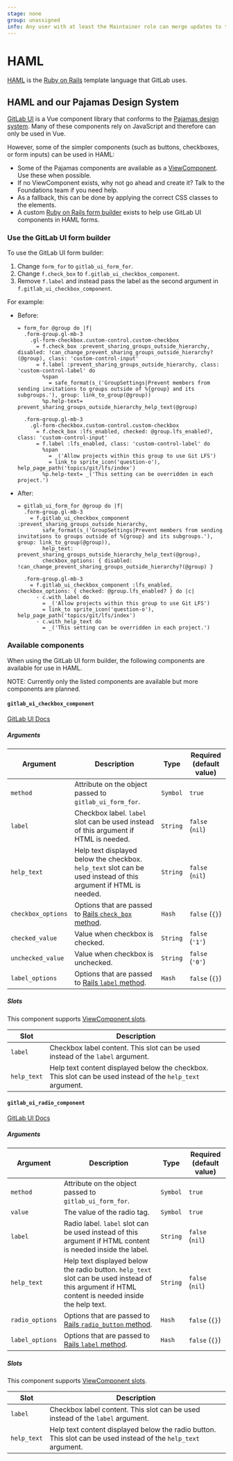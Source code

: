 ```yaml
---
stage: none
group: unassigned
info: Any user with at least the Maintainer role can merge updates to this content. For details, see https://docs.gitlab.com/ee/development/development_processes.html#development-guidelines-review.
---
```


# HAML

[HAML](https://haml.info/) is the [Ruby on Rails](https://rubyonrails.org/) template language that GitLab uses.

## HAML and our Pajamas Design System

[GitLab UI](https://gitlab-org.gitlab.io/gitlab-ui/) is a Vue component library that conforms
to the [Pajamas design system](https://design.gitlab.com/). Many of these components
rely on JavaScript and therefore can only be used in Vue.

However, some of the simpler components (such as buttons, checkboxes, or form inputs) can be
used in HAML:

- Some of the Pajamas components are available as a [ViewComponent](view_component.md#pajamas-components). Use these when possible.
- If no ViewComponent exists, why not go ahead and create it? Talk to the Foundations team if you need help.
- As a fallback, this can be done by applying the correct CSS classes to the elements.
- A custom [Ruby on Rails form builder](https://gitlab.com/gitlab-org/gitlab/-/blob/7c108df101e86d8a27d69df2b5b1ff1fc24133c5/lib/gitlab/form_builders/gitlab_ui_form_builder.rb)
  exists to help use GitLab UI components in HAML forms.

### Use the GitLab UI form builder

To use the GitLab UI form builder:

1. Change `form_for` to `gitlab_ui_form_for`.
1. Change `f.check_box` to `f.gitlab_ui_checkbox_component`.
1. Remove `f.label` and instead pass the label as the second argument in `f.gitlab_ui_checkbox_component`.

For example:

- Before:

  ```haml
  = form_for @group do |f|
    .form-group.gl-mb-3
      .gl-form-checkbox.custom-control.custom-checkbox
        = f.check_box :prevent_sharing_groups_outside_hierarchy, disabled: !can_change_prevent_sharing_groups_outside_hierarchy?(@group), class: 'custom-control-input'
        = f.label :prevent_sharing_groups_outside_hierarchy, class: 'custom-control-label' do
          %span
            = safe_format(s_('GroupSettings|Prevent members from sending invitations to groups outside of %{group} and its subgroups.'), group: link_to_group(@group))
          %p.help-text= prevent_sharing_groups_outside_hierarchy_help_text(@group)

    .form-group.gl-mb-3
      .gl-form-checkbox.custom-control.custom-checkbox
        = f.check_box :lfs_enabled, checked: @group.lfs_enabled?, class: 'custom-control-input'
        = f.label :lfs_enabled, class: 'custom-control-label' do
          %span
            = _('Allow projects within this group to use Git LFS')
            = link_to sprite_icon('question-o'), help_page_path('topics/git/lfs/index')
          %p.help-text= _('This setting can be overridden in each project.')
  ```

- After:

  ```haml
  = gitlab_ui_form_for @group do |f|
    .form-group.gl-mb-3
      = f.gitlab_ui_checkbox_component :prevent_sharing_groups_outside_hierarchy,
          safe_format(s_('GroupSettings|Prevent members from sending invitations to groups outside of %{group} and its subgroups.'), group: link_to_group(@group)),
          help_text: prevent_sharing_groups_outside_hierarchy_help_text(@group),
          checkbox_options: { disabled: !can_change_prevent_sharing_groups_outside_hierarchy?(@group) }

    .form-group.gl-mb-3
      = f.gitlab_ui_checkbox_component :lfs_enabled, checkbox_options: { checked: @group.lfs_enabled? } do |c|
        - c.with_label do
          = _('Allow projects within this group to use Git LFS')
          = link_to sprite_icon('question-o'), help_page_path('topics/git/lfs/index')
        - c.with_help_text do
          = _('This setting can be overridden in each project.')
  ```

### Available components

When using the GitLab UI form builder, the following components are available for use in HAML.

NOTE:
Currently only the listed components are available but more components are planned.

#### `gitlab_ui_checkbox_component`

[GitLab UI Docs](https://gitlab-org.gitlab.io/gitlab-ui/?path=/story/base-form-form-checkbox--default)

##### Arguments

| Argument | Description | Type | Required (default value) |
|---|---|---|---|
| `method` | Attribute on the object passed to `gitlab_ui_form_for`. | `Symbol` | `true` |
| `label` | Checkbox label. `label` slot can be used instead of this argument if HTML is needed. | `String` | `false` (`nil`) |
| `help_text` | Help text displayed below the checkbox. `help_text` slot can be used instead of this argument if HTML is needed. | `String` | `false` (`nil`) |
| `checkbox_options` | Options that are passed to [Rails `check_box` method](https://api.rubyonrails.org/classes/ActionView/Helpers/FormBuilder.html#method-i-check_box). | `Hash` | `false` (`{}`) |
| `checked_value` | Value when checkbox is checked. | `String` | `false` (`'1'`) |
| `unchecked_value` | Value when checkbox is unchecked. | `String` | `false` (`'0'`) |
| `label_options` | Options that are passed to [Rails `label` method](https://api.rubyonrails.org/classes/ActionView/Helpers/FormBuilder.html#method-i-label). | `Hash` | `false` (`{}`) |

##### Slots

This component supports [ViewComponent slots](https://viewcomponent.org/guide/slots.html).

| Slot | Description
|---|---|
| `label` | Checkbox label content. This slot can be used instead of the `label` argument. |
| `help_text` | Help text content displayed below the checkbox. This slot can be used instead of the `help_text` argument. |

#### `gitlab_ui_radio_component`

[GitLab UI Docs](https://gitlab-org.gitlab.io/gitlab-ui/?path=/story/base-form-form-radio--default)

##### Arguments

| Argument | Description | Type | Required (default value) |
|---|---|---|---|
| `method` | Attribute on the object passed to `gitlab_ui_form_for`. | `Symbol` | `true` |
| `value` | The value of the radio tag. | `Symbol` | `true` |
| `label` | Radio label. `label` slot can be used instead of this argument if HTML content is needed inside the label. | `String` | `false` (`nil`) |
| `help_text` | Help text displayed below the radio button. `help_text` slot can be used instead of this argument if HTML content is needed inside the help text. | `String` | `false` (`nil`) |
| `radio_options` | Options that are passed to [Rails `radio_button` method](https://api.rubyonrails.org/classes/ActionView/Helpers/FormBuilder.html#method-i-radio_button). | `Hash` | `false` (`{}`) |
| `label_options` | Options that are passed to [Rails `label` method](https://api.rubyonrails.org/classes/ActionView/Helpers/FormBuilder.html#method-i-label). | `Hash` | `false` (`{}`) |

##### Slots

This component supports [ViewComponent slots](https://viewcomponent.org/guide/slots.html).

| Slot | Description
|---|---|
| `label` | Checkbox label content. This slot can be used instead of the `label` argument. |
| `help_text` | Help text content displayed below the radio button. This slot can be used instead of the `help_text` argument. |
